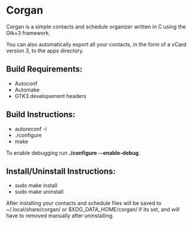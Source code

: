 # Corgan

Corgan is a simple contacts and schedule organizer written in C
using the Gtk+3 framework.

You can also automatically export all your contacts, in the
form of a vCard version 3, to the apps directory.

## Build Requirements:
- Autoconf
- Automake
- GTK3 developement headers

## Build Instructions:
- autoreconf -i
- ./configure
- make

To enable debugging run **./configure --enable-debug**.

## Install/Uninstall Instructions:
- sudo make install
- sudo make uninstall

After installing your contacts and schedule files will be saved
to ~/.local/share/corgan/ or $XDG\_DATA\_HOME/corgan/ if its set, and will
have to removed manually after uninstalling.
